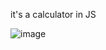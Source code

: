 it's a calculator in JS





![image](https://user-images.githubusercontent.com/69668430/111134649-a20c3200-859d-11eb-8f73-417ed71e1700.png)
